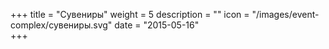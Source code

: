 +++
title = "Сувениры"
weight = 5
description = ""
icon = "/images/event-complex/сувениры.svg"
date = "2015-05-16"  
+++
